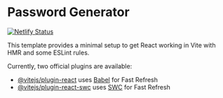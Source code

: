 # Password Generator

[![Netlify Status](https://api.netlify.com/api/v1/badges/b328d12e-5a9a-4eb4-a4b8-df37ed83a6c4/deploy-status)](https://app.netlify.com/sites/ankit-passwordgenerator/deploys)

This template provides a minimal setup to get React working in Vite with HMR and some ESLint rules.

Currently, two official plugins are available:

- [@vitejs/plugin-react](https://github.com/vitejs/vite-plugin-react/blob/main/packages/plugin-react/README.md) uses [Babel](https://babeljs.io/) for Fast Refresh
- [@vitejs/plugin-react-swc](https://github.com/vitejs/vite-plugin-react-swc) uses [SWC](https://swc.rs/) for Fast Refresh
